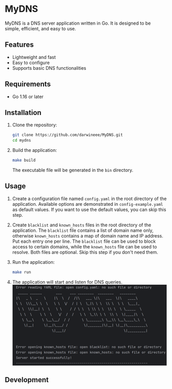 # MyDNS

MyDNS is a DNS server application written in Go. It is designed to be simple, efficient, and easy to use.

## Features

- Lightweight and fast
- Easy to configure
- Supports basic DNS functionalities

## Requirements

- Go 1.16 or later

## Installation

1. Clone the repository:
    ```sh
    git clone https://github.com/darwineee/MyDNS.git
    cd mydns
    ```

2. Build the application:
    ```sh
    make build
    ```
    The executable file will be generated in the `bin` directory.

## Usage

1. Create a configuration file named `config.yaml` in the root directory of the application. Available options are demonstrated in 
`config-example.yaml` as default values. If you want to use the default values, you can skip this step.

2. Create `blacklist` and `known_hosts` files in the root directory of the application. The `blacklist` file contains
a list of domain name only, otherwise `known_hosts` contains a map of domain name and IP address. Put each entry one per line.
The `blacklist` file can be used to block access to certain domains, while the `known_hosts` file can be used to resolve.
Both files are optional. Skip this step if you don't need them.

3. Run the application:
    ```sh
    make run
    ```

4. The application will start and listen for DNS queries.
![Application banner](./screenshots/application_started_normal.png)

## Development

